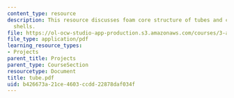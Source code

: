 ```yaml
---
content_type: resource
description: This resource discusses foam core structure of tubes and cylindrical
  shells.
file: https://ol-ocw-studio-app-production.s3.amazonaws.com/courses/3-a26-freshman-seminar-the-nature-of-engineering-fall-2005/b426673a21ce4603ccdd22878daf034f_tube.pdf
file_type: application/pdf
learning_resource_types:
- Projects
parent_title: Projects
parent_type: CourseSection
resourcetype: Document
title: tube.pdf
uid: b426673a-21ce-4603-ccdd-22878daf034f
---
```

